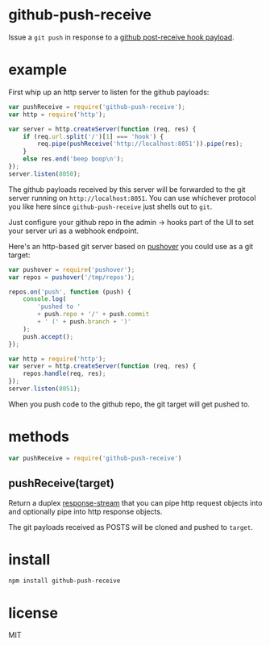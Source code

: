 # github-push-receive

Issue a `git push` in response to a
[github post-receive hook payload](https://help.github.com/articles/post-receive-hooks).

# example

First whip up an http server to listen for the github payloads:

``` js
var pushReceive = require('github-push-receive');
var http = require('http');

var server = http.createServer(function (req, res) {
    if (req.url.split('/')[1] === 'hook') {
        req.pipe(pushReceive('http://localhost:8051')).pipe(res);
    }
    else res.end('beep boop\n');
});
server.listen(8050);
```

The github payloads received by this server will be forwarded to the git server
running on `http://localhost:8051`. You can use whichever protocol you like here
since `github-push-receive` just shells out to `git`.

Just configure your github repo in the admin -> hooks part of the UI to set your
server uri as a webhook endpoint.

Here's an http-based git server based on
[pushover](https://github.com/substack/pushover) you could use as a git target:

``` js
var pushover = require('pushover');
var repos = pushover('/tmp/repos');

repos.on('push', function (push) {
    console.log(
        'pushed to '
        + push.repo + '/' + push.commit
        + ' (' + push.branch + ')'
    );
    push.accept();
});

var http = require('http');
var server = http.createServer(function (req, res) {
    repos.handle(req, res);
});
server.listen(8051);
```

When you push code to the github repo, the git target will get pushed to.

# methods

``` js
var pushReceive = require('github-push-receive')
```

## pushReceive(target)

Return a duplex [response-stream](https://github.com/substack/response-stream)
that you can pipe http request objects into and optionally pipe into http
response objects.

The git payloads received as POSTS will be cloned and pushed to `target`.

# install

```
npm install github-push-receive
```

# license

MIT
